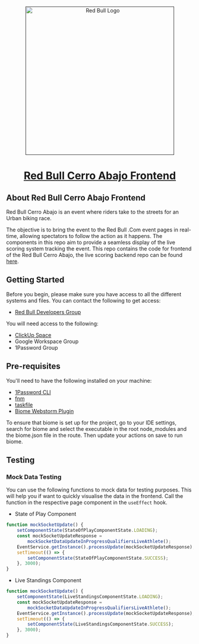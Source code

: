 <p align="center">
    <a href="" target="_blank">
        <img src="https://img.redbull.com/redbullcom/static/redbullcom-logo_double-with-text.svg" width="400" alt="Red Bull Logo">
    </a>
</p>

<p align="center" style="width: 100%;">
    <a href="">
        <h1 style="text-align: center;">Red Bull Cerro Abajo Frontend</h1>
    </a>
</p>

## About Red Bull Cerro Abajo Frontend

Red Bull Cerro Abajo is an event where riders take to the streets for an Urban biking race.

The objective is to bring the event to the Red Bull .Com event pages in real-time, allowing spectators
to follow the action as it happens. The components in this repo aim to provide a seamless display of
the live scoring system tracking the event. This repo contains the code for frontend of the Red Bull
Cerro Abajo, the live scoring backend repo can be found
[here](https://github.com/entrostat/red-bull-cliff-diving).

## Getting Started

Before you begin, please make sure you have access to all the different systems and files. You can contact the following
to get access:

- [Red Bull Developers Group](mailto:redbull-developers@entrostat.com)

You will need access to the following:

- [ClickUp Space](https://app.clickup.com/3394603/v/dc/37k1b-102895/37k1b-67535)
- Google Workspace Group
- 1Password Group

## Pre-requisites

You'll need to have the following installed on your machine:

- [1Password CLI](https://developer.1password.com/docs/cli/get-started/)
- [fnm](https://github.com/Schniz/fnm)
- [taskfile](https://taskfile.dev/)
- [Biome Webstorm Plugin](https://plugins.jetbrains.com/plugin/22761-biome)

To ensure that biome is set up for the project, go to your IDE settings, search for biome and select the executable
in the root node_modules and the biome.json file in the route. Then update your actions on save to run biome.

## Testing

### Mock Data Testing

You can use the following functions to mock data for testing purposes. This will help you if want to quickly visualise
the data in the frontend.
Call the function in the respective page component in the `useEffect` hook.

* State of Play Component

```typescript
function mockSocketUpdate() {
    setComponentState(StateOfPlayComponentState.LOADING);
    const mockSocketUpdateResponse =
        mockSocketDataUpdateInProgressQualifiersLiveAthlete();
    EventService.getInstance().processUpdate(mockSocketUpdateResponse);
    setTimeout(() => {
        setComponentState(StateOfPlayComponentState.SUCCESS);
    }, 3000);
}
```

* Live Standings Component

```typescript
function mockSocketUpdate() {
    setComponentState(LiveStandingsComponentState.LOADING);
    const mockSocketUpdateResponse =
        mockSocketDataUpdateInProgressQualifiersLiveAthlete();
    EventService.getInstance().processUpdate(mockSocketUpdateResponse);
    setTimeout(() => {
        setComponentState(LiveStandingsComponentState.SUCCESS);
    }, 3000);
}
```